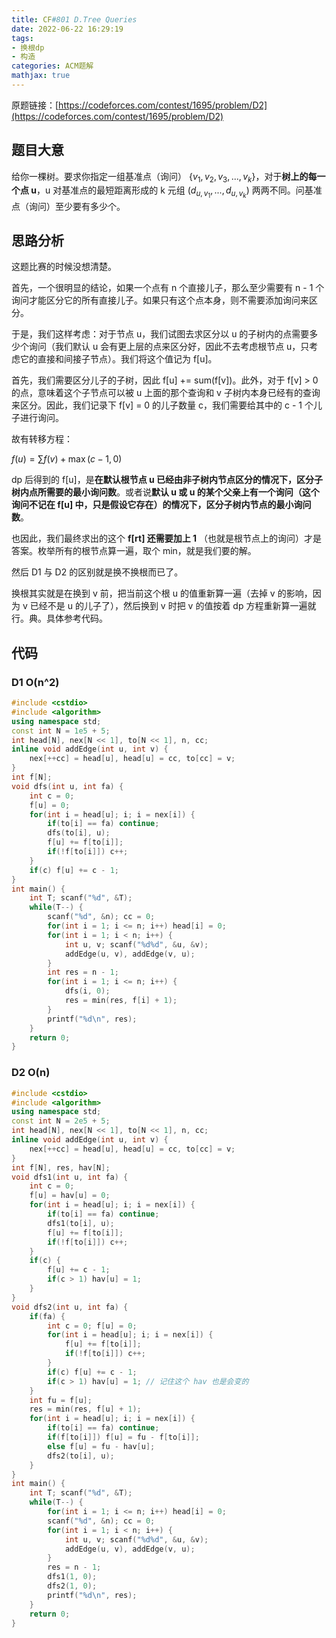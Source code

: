 ```yaml
---
title: CF#801 D.Tree Queries
date: 2022-06-22 16:29:19
tags:
- 换根dp
- 构造
categories: ACM题解
mathjax: true
---
```


原题链接：[https://codeforces.com/contest/1695/problem/D2](https://codeforces.com/contest/1695/problem/D2)

## 题目大意

给你一棵树。要求你指定一组基准点（询问） $\{v_1, v_2, v_3, ... , v_k\}$，对于**树上的每一个点 u**，u 对基准点的最短距离形成的 k 元组 $(d_{u, v_1}, ..., d_{u, v_k})$ 两两不同。问基准点（询问）至少要有多少个。

## 思路分析

这题比赛的时候没想清楚。

首先，一个很明显的结论，如果一个点有 n 个直接儿子，那么至少需要有 n - 1 个询问才能区分它的所有直接儿子。如果只有这个点本身，则不需要添加询问来区分。

于是，我们这样考虑：对于节点 u，我们试图去求区分以 u 的子树内的点需要多少个询问（我们默认 u 会有更上层的点来区分好，因此不去考虑根节点 u，只考虑它的直接和间接子节点）。我们将这个值记为 f[u]。

首先，我们需要区分儿子的子树，因此 f[u] += sum(f[v])。此外，对于 f[v] > 0 的点，意味着这个子节点可以被 u 上面的那个查询和 v 子树内本身已经有的查询来区分。因此，我们记录下 f[v] = 0 的儿子数量 c，我们需要给其中的 c - 1 个儿子进行询问。

故有转移方程：

$f(u) = \sum f(v) + \max (c - 1, 0)$

dp 后得到的 f[u]，是**在默认根节点 u 已经由非子树内节点区分的情况下，区分子树内点所需要的最小询问数**。或者说**默认 u 或 u 的某个父亲上有一个询问（这个询问不记在 f[u] 中，只是假设它存在）的情况下，区分子树内节点的最小询问数**。

也因此，我们最终求出的这个 **f[rt] 还需要加上 1** （也就是根节点上的询问）才是答案。枚举所有的根节点算一遍，取个 min，就是我们要的解。

然后 D1 与 D2 的区别就是换不换根而已了。

换根其实就是在换到 v 前，把当前这个根 u 的值重新算一遍（去掉 v 的影响，因为 v 已经不是 u 的儿子了），然后换到 v 时把 v 的值按着 dp 方程重新算一遍就行。典。具体参考代码。

## 代码

### D1 O(n^2)

```c++
#include <cstdio>
#include <algorithm>
using namespace std;
const int N = 1e5 + 5;
int head[N], nex[N << 1], to[N << 1], n, cc;
inline void addEdge(int u, int v) {
    nex[++cc] = head[u], head[u] = cc, to[cc] = v;
}
int f[N];
void dfs(int u, int fa) {
    int c = 0;
    f[u] = 0;
    for(int i = head[u]; i; i = nex[i]) {
        if(to[i] == fa) continue;
        dfs(to[i], u);
        f[u] += f[to[i]];
        if(!f[to[i]]) c++;
    }
    if(c) f[u] += c - 1;
}
int main() {
    int T; scanf("%d", &T);
    while(T--) {
        scanf("%d", &n); cc = 0;
        for(int i = 1; i <= n; i++) head[i] = 0;
        for(int i = 1; i < n; i++) {
            int u, v; scanf("%d%d", &u, &v);
            addEdge(u, v), addEdge(v, u);
        }
        int res = n - 1;
        for(int i = 1; i <= n; i++) {
            dfs(i, 0);
            res = min(res, f[i] + 1);
        }
        printf("%d\n", res);
    }
    return 0;
}
```

### D2 O(n)

```c++
#include <cstdio>
#include <algorithm>
using namespace std;
const int N = 2e5 + 5;
int head[N], nex[N << 1], to[N << 1], n, cc;
inline void addEdge(int u, int v) {
    nex[++cc] = head[u], head[u] = cc, to[cc] = v;
}
int f[N], res, hav[N];
void dfs1(int u, int fa) {
    int c = 0;
    f[u] = hav[u] = 0;
    for(int i = head[u]; i; i = nex[i]) {
        if(to[i] == fa) continue;
        dfs1(to[i], u);
        f[u] += f[to[i]];
        if(!f[to[i]]) c++;
    }
    if(c) {
        f[u] += c - 1;
        if(c > 1) hav[u] = 1;
    }
}
void dfs2(int u, int fa) {
    if(fa) {
        int c = 0; f[u] = 0;
        for(int i = head[u]; i; i = nex[i]) {
            f[u] += f[to[i]];
            if(!f[to[i]]) c++;
        }
        if(c) f[u] += c - 1;
        if(c > 1) hav[u] = 1; // 记住这个 hav 也是会变的
    }
    int fu = f[u];
    res = min(res, f[u] + 1);
    for(int i = head[u]; i; i = nex[i]) {
        if(to[i] == fa) continue;
        if(f[to[i]]) f[u] = fu - f[to[i]];
        else f[u] = fu - hav[u];
        dfs2(to[i], u);
    }
}
int main() {
    int T; scanf("%d", &T);
    while(T--) {
        for(int i = 1; i <= n; i++) head[i] = 0;
        scanf("%d", &n); cc = 0;
        for(int i = 1; i < n; i++) {
            int u, v; scanf("%d%d", &u, &v);
            addEdge(u, v), addEdge(v, u);
        }
        res = n - 1;
        dfs1(1, 0);
        dfs2(1, 0);
        printf("%d\n", res);
    }
    return 0;
}
```